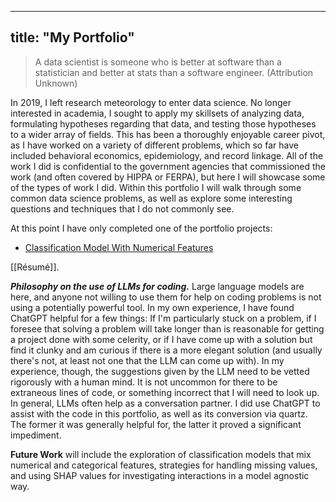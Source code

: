 
---
title: "My Portfolio"
---

> A data scientist is someone who is better at software than a statistician and better at stats than a software engineer. (Attribution Unknown)

In 2019, I left research meteorology to enter data science. No longer interested in academia, I sought to apply my skillsets of analyzing data, formulating hypotheses regarding that data, and testing those hypotheses to a wider array of fields. This has been a thoroughly enjoyable career pivot, as I have worked on a variety of different problems, which so far have included behavioral economics, epidemiology, and record linkage. All of the work I did is confidential to the government agencies that commissioned the work (and often covered by HIPPA or FERPA), but here I will showcase some of the types of work I did. Within this portfolio I will walk through some common data science problems, as well as explore some interesting questions and techniques that I do not commonly see.

At this point I have only completed one of the portfolio projects:
- [Classification Model With Numerical Features](portfolio-1/index.md)

 [[Résumé]].

***Philosophy on the use of LLMs for coding.*** Large language models are here, and anyone not willing to use them for help on coding problems is not using a potentially powerful tool. In my own experience, I have found ChatGPT helpful for a few things: If I'm particularly stuck on a problem, if I foresee that solving a problem will take longer than is reasonable for getting a project done with some celerity, or if I have come up with a solution but find it clunky and am curious if there is a more elegant solution (and usually there's not, at least not one that the LLM can come up with). In my experience, though, the suggestions given by the LLM need to be vetted rigorously with a human mind. It is not uncommon for there to be extraneous lines of code, or something incorrect that I will need to look up. In general, LLMs often help as a conversation partner. I did use ChatGPT to assist with the code in this portfolio, as well as its conversion via quartz. The former it was generally helpful for, the latter it proved a significant impediment.

**Future Work** will include the exploration of classification models that mix numerical and categorical features, strategies for handling missing values, and using SHAP values for investigating interactions in a model agnostic way.
